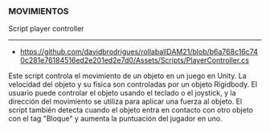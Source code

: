 ### MOVIMIENTOS ###

Script player controller 
***

* https://github.com/davidbrodrigues/rollaballDAM21/blob/b6a768c16c740c281e76184516ed2e201ed2e7d0/Assets/Scripts/PlayerController.cs

 Este script controla el movimiento de un objeto en un juego en Unity. La velocidad del objeto y su física son controladas por un objeto Rigidbody. El usuario puede controlar el objeto usando el teclado o el joystick, y la dirección del movimiento se utiliza para aplicar una fuerza al objeto. El script también detecta cuando el objeto entra en contacto con otro objeto con el tag "Bloque" y aumenta la puntuación del jugador en uno.
 
